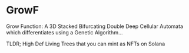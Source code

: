 # GrowF
Grow Function: A 3D Stacked Bifurcating Double Deep Cellular Automata which differentiates using a Genetic Algorithm... 

TLDR; High Def Living Trees that you can mint as NFTs on Solana
